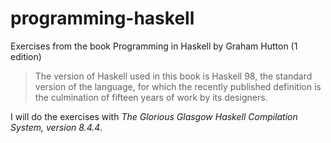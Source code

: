 # programming-haskell
Exercises from the book Programming in Haskell by Graham Hutton (1 edition)

> The version of Haskell used in this book is Haskell 98, the standard version of the language, for which the recently published definition is the culmination of fifteen years of work by its designers.

I will do the exercises with 
*The Glorious Glasgow Haskell Compilation System, version 8.4.4*.
